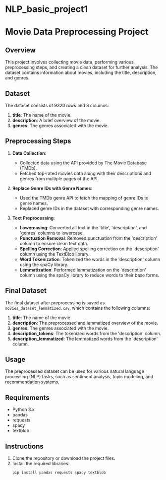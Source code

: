 # NLP_basic_project1

# Movie Data Preprocessing Project

## Overview

This project involves collecting movie data, performing various preprocessing steps, and creating a clean dataset for further analysis. The dataset contains information about movies, including the title, description, and genres.

## Dataset

The dataset consists of 9320 rows and 3 columns:
1. **title**: The name of the movie.
2. **description**: A brief overview of the movie.
3. **genres**: The genres associated with the movie.

## Preprocessing Steps

1. **Data Collection**: 
   - Collected data using the API provided by The Movie Database (TMDb).
   - Fetched top-rated movies data along with their descriptions and genres from multiple pages of the API.

2. **Replace Genre IDs with Genre Names**:
   - Used the TMDb genre API to fetch the mapping of genre IDs to genre names.
   - Replaced genre IDs in the dataset with corresponding genre names.

3. **Text Preprocessing**:
   - **Lowercasing**: Converted all text in the 'title', 'description', and 'genres' columns to lowercase.
   - **Punctuation Removal**: Removed punctuation from the 'description' column to ensure clean text data.
   - **Spelling Correction**: Applied spelling correction on the 'description' column using the TextBlob library.
   - **Word Tokenization**: Tokenized the words in the 'description' column using the spaCy library.
   - **Lemmatization**: Performed lemmatization on the 'description' column using the spaCy library to reduce words to their base forms.

## Final Dataset

The final dataset after preprocessing is saved as `movies_dataset_lemmatized.csv`, which contains the following columns:
1. **title**: The name of the movie.
2. **description**: The preprocessed and lemmatized overview of the movie.
3. **genres**: The genres associated with the movie.
4. **description_tokens**: The tokenized words from the 'description' column.
5. **description_lemmatized**: The lemmatized words from the 'description' column.

## Usage

The preprocessed dataset can be used for various natural language processing (NLP) tasks, such as sentiment analysis, topic modeling, and recommendation systems.

## Requirements

- Python 3.x
- pandas
- requests
- spacy
- textblob

## Instructions

1. Clone the repository or download the project files.
2. Install the required libraries:
   ```sh
   pip install pandas requests spacy textblob
